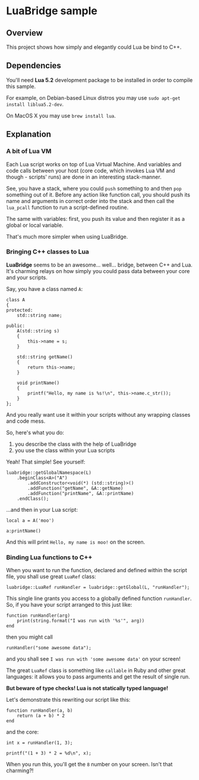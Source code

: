 # LuaBridge sample

## Overview

This project shows how simply and elegantly could Lua be bind to C++.

## Dependencies

You'll need **Lua 5.2** development package to be installed in order to compile this sample. 

For example, on Debian-based Linux distros you may use `sudo apt-get install liblua5.2-dev`. 

On MacOS X you may use `brew install lua`.

## Explanation

### A bit of Lua VM

Each Lua script works on top of Lua Virtual Machine. And variables and 
code calls between your host (core code, which invokes Lua VM and though - 
scripts' runs) are done in an interesting stack-manner.

See, you have a stack, where you could `push` something to and then `pop`
something out of it. Before any action like function call, you should
push its name and arguments in correct order into the stack and then
call the `lua_pcall` function to run a script-defined routine.

The same with variables: first, you push its value and then register it as
a global or local variable.

That's much more simpler when using LuaBridge.

### Bringing C++ classes to Lua

**LuaBridge** seems to be an awesome... well... bridge, between C++ and Lua.
It's charming relays on how simply you could pass data between your core
and your scripts.

Say, you have a class named `A`:

```
class A 
{
protected:
    std::string name;

public:
    A(std::string s)
    {
        this->name = s;
    }

    std::string getName()
    {
        return this->name;
    }

    void printName()
    {
        printf("Hello, my name is %s!\n", this->name.c_str());
    }
};
```

And you really want use it within your scripts without any wrapping classes
and code mess.

So, here's what you do:

1. you describe the class with the help of LuaBridge
2. you use the class within your Lua scripts

Yeah! That simple! See yourself:

```
luabridge::getGlobalNamespace(L)
    .beginClass<A>("A")
        .addConstructor<void(*) (std::string)>()
        .addFunction("getName", &A::getName)
        .addFunction("printName", &A::printName)
    .endClass();
```

...and then in your Lua script:

```
local a = A('moo')

a:printName()
```

And this will print `Hello, my name is moo!` on the screen.

### Binding Lua functions to C++

When you want to run the function, declared and defined within the script file,
you shall use great `LuaRef` class:

```
luabridge::LuaRef runHandler = luabridge::getGlobal(L, "runHandler");
```

This single line grants you access to a globally defined function `runHandler`.
So, if you have your script arranged to this just like:

```
function runHandler(arg)
    print(string.format("I was run with '%s'", arg))
end
```

then you might call 

```
runHandler("some awesome data");
```

and you shall see `I was run with 'some awesome data'` on your screen!

The great `LuaRef` class is something like `callable` in Ruby and other great
languages: it allows you to pass arguments and get the result of single run.

**But beware of type checks! Lua is not statically typed language!**

Let's demonstrate this rewriting our script like this:

```
function runHandler(a, b)
    return (a + b) * 2
end
```

and the core:

```
int x = runHandler(1, 3);

printf("(1 + 3) * 2 = %d\n", x);
```

When you run this, you'll get the `8` number on your screen. Isn't that charming?!

